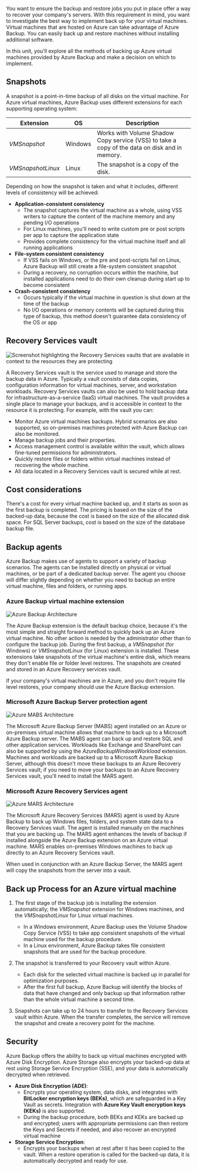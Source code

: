 You want to ensure the backup and restore jobs you put in place offer a way to recover your company's servers. With this requirement in mind, you want to investigate the best way to implement back up for your virtual machines. Virtual machines that are hosted on Azure can take advantage of Azure Backup. You can easily back up and restore machines without installing additional software.

In this unit, you'll explore all the methods of backing up Azure virtual machines provided by Azure Backup and make a decision on which to implement.

## Snapshots

A snapshot is a point-in-time backup of all disks on the virtual machine. For Azure virtual machines, Azure Backup uses different extensions for each supporting operating system:

| Extension | OS | Description |
|---|---|---|
| *VMSnapshot* | Windows | Works with Volume Shadow Copy service (VSS) to take a copy of the data on disk and in memory. |
| *VMSnapshotLinux* | Linux | The snapshot is a copy of the disk. |

Depending on how the snapshot is taken and what it includes, different levels of consistency will be achieved:

- **Application-consistent consistency**
  - The snapshot captures the virtual machine as a whole, using VSS writers to capture the content of the machine memory and any pending I/O operations
  - For Linux machines, you'll need to write custom pre or post scripts per app to capture the application state
  - Provides complete consistency for the virtual machine itself and all running applications
- **File-system consistent consistency**
  - If VSS fails on Windows, or the pre and post-scripts fail on Linux, Azure Backup will still create a file-system consistent snapshot
  - During a recovery, no corruption occurs within the machine, but installed applications need to do their own cleanup during start up to become consistent
- **Crash-consistent consistency**
  - Occurs typically if the virtual machine in question is shut down at the time of the backup
  - No I/O operations or memory contents will be captured during this type of backup, this method doesn't guarantee data consistency of the OS or app

## Recovery Services vault

![Screenshot highlighting the Recovery Services vaults that are available in context to the resources they are protecting](../media/3-recovery-vault-in-context.png)

A Recovery Services vault is the service used to manage and store the backup data in Azure. Typically a vault consists of data copies, configuration information for virtual machines, server, and workstation workloads. Recovery Services vaults can also be used to hold backup data for infrastructure-as-a-service (IaaS) virtual machines. The vault provides a single place to manage your backups, and is accessible in context to the resource it is protecting. For example, with the vault you can:

- Monitor Azure virtual machines backups. Hybrid scenarios are also supported, so on-premises machines protected with Azure Backup can also be monitored.
- Manage backup jobs and their properties.
- Access management control is available within the vault, which allows fine-tuned permissions for administrators.
- Quickly restore files or folders within virtual machines instead of recovering the whole machine.
- All data located in a Recovery Services vault is secured while at rest.

## Cost considerations

There's a cost for every virtual machine backed up, and it starts as soon as the first backup is completed. The pricing is based on the size of the backed-up data, because the cost is based on the size of the allocated disk space. For SQL Server backups, cost is based on the size of the database backup file.

## Backup agents

Azure Backup makes use of agents to support a variety of backup scenarios. The agents can be installed directly on physical or virtual machines, or be part of a dedicated backup server. The agent you choose will differ slightly depending on whether you need to backup an entire virtual machine, files and folders, or running apps.

### Azure Backup virtual machine extension

![Azure Backup Architecture](../media/3-azure-vm-backup-architecture.png)

The Azure Backup extension is the default backup choice, because it's the most simple and straight forward method to quickly back up an Azure virtual machine. No other action is needed by the administrator other than to configure the backup job. During the first backup, a *VMSnapshot* (for Windows) or *VMSnapshotLinux* (for Linux) extension is installed. These extensions take snapshots of the virtual machine's entire disk, which means they don't enable file or folder level restores. The snapshots are created and stored in an Azure Recovery services vault.

If your company's virtual machines are in Azure, and you don't require file level restores, your company should use the Azure Backup extension.

### Microsoft Azure Backup Server protection agent

![Azure MABS Architecture](../media/3-azure-mabs-backup-architecture.png)

The Microsoft Azure Backup Server (MABS) agent installed on an Azure or on-premises virtual machine allows that machine to back up to a Microsoft Azure Backup server. The MABS agent can back up and restore SQL and other application services. Workloads like Exchange and SharePoint can also be supported by using the *AzureBackupWindowsWorkload* extension. Machines and workloads are backed up to a Microsoft Azure Backup Server, although this doesn't move these backups to an Azure Recovery Services vault; if you need to move your backups to an Azure Recovery Services vault, you'll need to install the MARS agent.

### Microsoft Azure Recovery Services agent

![Azure MARS Architecture](../media/3-azure-mars-backup-architecture.png)

The Microsoft Azure Recovery Services (MARS) agent is used by Azure Backup to back up Windows files, folders, and system state data to a Recovery Services vault. The agent is installed manually on the machines that you are backing up. The MARS agent enhances the levels of backup if installed alongside the Azure Backup extension on an Azure virtual machine. MARS enables on-premises Windows machines to back up directly to an Azure Recovery Services vault.

When used in conjunction with an Azure Backup Server, the MARS agent will copy the snapshots from the server into a vault.

## Back up Process for an Azure virtual machine

1. The first stage of the backup job is installing the extension automatically; the *VMSnapshot* extension for Windows machines, and the *VMSnapshotLinux* for Linux virtual machines.
   - In a Windows environment, Azure Backup uses the Volume Shadow Copy Service (VSS) to take app consistent snapshots of the virtual machine used for the backup procedure.
   - In a Linux environment, Azure Backup takes file consistent snapshots that are used for the backup procedure.

1. The snapshot is transferred to your Recovery vault within Azure.
    - Each disk for the selected virtual machine is backed up in parallel for optimization purposes.
    - After the first full backup, Azure Backup will identify the blocks of data that have changed and only backup up that information rather than the whole virtual machine a second time.

1. Snapshots can take up to 24 hours to transfer to the Recovery Services vault within Azure. When the transfer completes, the service will remove the snapshot and create a recovery point for the machine.

## Security

Azure Backup offers the ability to back up virtual machines encrypted with Azure Disk Encryption. Azure Storage also encrypts your backed-up data at rest using Storage Service Encryption (SSE), and your data is automatically decrypted when retrieved.

- **Azure Disk Encryption (ADE)**:
  - Encrypts your operating system, data disks, and integrates with **BitLocker encryption keys (BEKs)**, which are safeguarded in a Key Vault as secrets. Integration with **Azure Key Vault encryption keys (KEKs)** is also supported.
  - During the backup procedure, both BEKs and KEKs are backed up and encrypted; users with appropriate permissions can then restore the Keys and Secrets if needed, and also recover an encrypted virtual machine
- **Storage Service Encryption**:
  - Encrypts your backups when at rest after it has been copied to the vault. When a restore operation is called for the backed-up data, it is automatically decrypted and ready for use.
